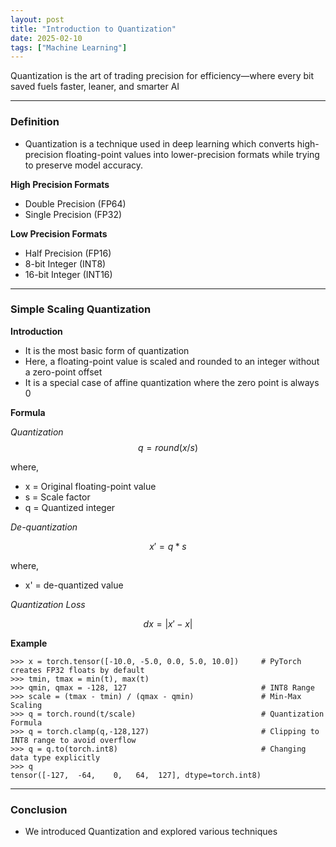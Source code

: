```yaml
---
layout: post
title: "Introduction to Quantization"
date: 2025-02-10
tags: ["Machine Learning"]
---
```


Quantization is the art of trading precision for efficiency—where every bit saved fuels faster, leaner, and smarter AI 

---

### Definition
- Quantization is a technique used in deep learning which converts high-precision floating-point values into lower-precision formats while trying to preserve model accuracy.

**High Precision Formats**
- Double Precision (FP64)
- Single Precision (FP32)

**Low Precision Formats**
- Half Precision (FP16)
- 8-bit Integer (INT8)
- 16-bit Integer (INT16)

---
### Simple Scaling Quantization

**Introduction**
- It is the most basic form of quantization
- Here, a floating-point value is scaled and rounded to an integer without a zero-point offset
- It is a special case of affine quantization where the zero point is always 0

**Formula**

_Quantization_
$$ q = round(x/s) $$

where,
- x = Original floating-point value
- s = Scale factor
- q = Quantized integer

_De-quantization_

$$ x' = q * s $$

where,
- x' = de-quantized value

_Quantization Loss_

$$ dx = |x' - x| $$

**Example**

```
>>> x = torch.tensor([-10.0, -5.0, 0.0, 5.0, 10.0])     # PyTorch creates FP32 floats by default
>>> tmin, tmax = min(t), max(t)
>>> qmin, qmax = -128, 127                              # INT8 Range
>>> scale = (tmax - tmin) / (qmax - qmin)               # Min-Max Scaling
>>> q = torch.round(t/scale)                            # Quantization Formula
>>> q = torch.clamp(q,-128,127)                         # Clipping to INT8 range to avoid overflow
>>> q = q.to(torch.int8)                                # Changing data type explicitly
>>> q
tensor([-127,  -64,    0,   64,  127], dtype=torch.int8)
```

---
### Conclusion
- We introduced Quantization and explored various techniques

